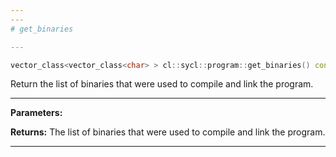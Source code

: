 ```yaml
---
---
# get_binaries

---
```


```cpp
vector_class<vector_class<char> > cl::sycl::program::get_binaries() const
```


Return the list of binaries that were used to compile and link the program. 


---
**Parameters:**

**Returns:** The list of binaries that were used to compile and link the program. 

---
